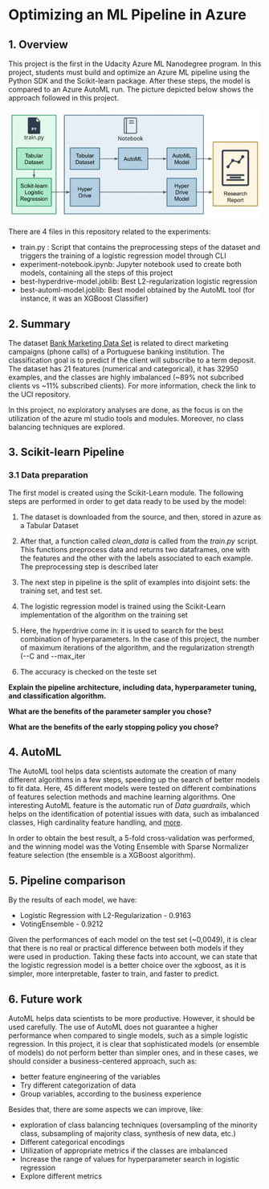 # Optimizing an ML Pipeline in Azure

## 1. Overview

This project is the first in the Udacity Azure ML Nanodegree program. In this project, students must build and optimize an Azure ML pipeline using the Python SDK and the Scikit-learn package. After these steps, the model is compared to an Azure AutoML run. The picture depicted below shows the approach followed in this project.

![Diagram of the project](https://github.com/michelmf/azure-ml/blob/main/Optimizing%20an%20ML%20Pipeline%20in%20Azure/diagram.PNG)

There are 4 files in this repository related to the experiments:

* train.py : Script that contains the preprocessing steps of the dataset and triggers the training of a logistic regression model through CLI
* experiment-notebook.ipynb: Jupyter notebook used to create both models, containing all the steps of this project
* best-hyperdrive-model.joblib: Best L2-regularization logistic regression  
* best-automl-model.joblib: Best model obtained by the AutoML tool (for instance, it was an XGBoost Classifier)

## 2. Summary

The dataset [Bank Marketing Data Set](https://archive.ics.uci.edu/ml/datasets/bank+marketing) is related to direct marketing campaigns (phone calls) of a Portuguese banking institution. The classification goal is to predict if the client will subscribe to a term deposit. The dataset has 21 features (numerical and categorical), it has 32950 examples, and the classes are highly imbalanced (~89% not subcribed clients vs ~11% subscribed clients). For more information, check the link to the UCI repository. 

In this project, no exploratory analyses are done, as the focus is on the utilization of the azure ml studio tools and modules. Moreover, no class balancing techniques are explored.

## 3. Scikit-learn Pipeline

### 3.1 Data preparation

The first model is created using the Scikit-Learn module. The following steps are performed in order to get data ready to be used by the model:

1. The dataset is downloaded from the source, and then, stored in azure as a Tabular Dataset

2. After that, a function called *clean_data* is called from the *train.py* script. This functions preprocess data and returns two dataframes, one with the features and the other with the labels associated to each example. The preprocessing step is described later

3. The next step in pipeline is the split of examples into disjoint sets: the training set, and test set.

4. The logistic regression model is trained using the Scikit-Learn implementation of the algorithm on the training set

5. Here, the hyperdrive come in: it is used to search for the best combination of hyperparameters. In the case of this project, the number of maximum iterations of the algorithm, and the regularization strength (--C and --max_iter

6. The accuracy is checked on the teste set



**Explain the pipeline architecture, including data, hyperparameter tuning, and classification algorithm.**

**What are the benefits of the parameter sampler you chose?**

**What are the benefits of the early stopping policy you chose?**

## 4. AutoML

The AutoML tool helps data scientists automate the creation of many different algorithms in a few steps, speeding up the search of better models to fit data. Here, 45 different models were tested on different combinations of features selection methods and machine learning algorithms. One interesting AutoML feature is the automatic run of *Data guardrails*, which helps on the identification of potential issues with data, such as imbalanced classes, High cardinality feature handling, and [more](https://docs.microsoft.com/en-us/azure/machine-learning/how-to-configure-auto-features).

In order to obtain the best result, a 5-fold cross-validation was performed, and the winning model was the Voting Ensemble with Sparse Normalizer feature selection (the ensemble is a XGBoost algorithm).

## 5. Pipeline comparison

By the results of each model, we have:

* Logistic Regression with L2-Regularization - 0.9163
* VotingEnsemble - 0.9212

Given the performances of each model on the test set (~0,0049), it is clear that there is no real or practical difference between both models if they were used in production. Taking these facts into account, we can state that the logistic regression model is a better choice over the xgboost, as it is simpler, more interpretable, faster to train, and faster to predict.

## 6. Future work

AutoML helps data scientists to be more productive. However, it should be used carefully. The use of AutoML does not guarantee a higher performance when compared to single models, such as a simple logistic regression. In this project, it is clear that sophisticated models (or ensemble of models) do not perform better than simpler ones, and in these cases, we should consider a business-centered approach, such as:

* better feature engineering of the variables
* Try different categorization of data
* Group variables, according to the business experience

Besides that, there are some aspects we can improve, like:

* exploration of class balancing techniques (oversampling of the minority class, subsampling of majority class, synthesis of new data, etc.)
* Different categorical encodings
* Utilization of appropriate metrics if the classes are imbalanced
* Increase the range of values for hyperparameter search in logistic regression
* Explore different metrics
